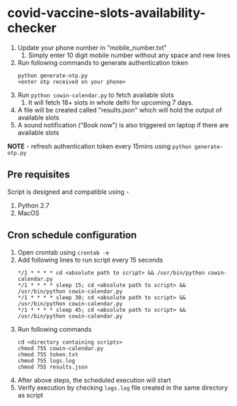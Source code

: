# covid-vaccine-slots-availability-checker

1. Update your phone number in "mobile_number.txt"
   1. Simply enter 10 digit mobile number without any space and new lines
1. Run following commands to generate authentication token
    ```shell
    python generate-otp.py
    <enter otp received on your phone>
    ```
1. Run `python cowin-calendar.py` to fetch available slots
    1. It will fetch 18+ slots in whole delhi for upcoming 7 days.
1. A file will be created called "results.json" which will hold the output of available slots
1. A sound notification ("Book now") is also triggered on laptop if there are available slots

**NOTE** - refresh authentication token every 15mins using `python generate-otp.py`

## Pre requisites
Script is designed and compatible using - 
1. Python 2.7
1. MacOS

## Cron schedule configuration

1. Open crontab using `crontab -e`
1. Add following lines to run script every 15 seconds
    ```shell
    */1 * * * * cd <absolute path to script> && /usr/bin/python cowin-calendar.py
    */1 * * * * sleep 15; cd <absolute path to script> && /usr/bin/python cowin-calendar.py
    */1 * * * * sleep 30; cd <absolute path to script> && /usr/bin/python cowin-calendar.py
    */1 * * * * sleep 45; cd <absolute path to script> && /usr/bin/python cowin-calendar.py
    ```
1. Run following commands
   ```shell
   cd <directory containing scripts>
   chmod 755 cowin-calendar.py
   chmod 755 token.txt
   chmod 755 logs.log
   chmod 755 results.json
   ```
1. After above steps, the scheduled execution will start
1. Verify execution by checking `logs.log` file created in the same directory as script